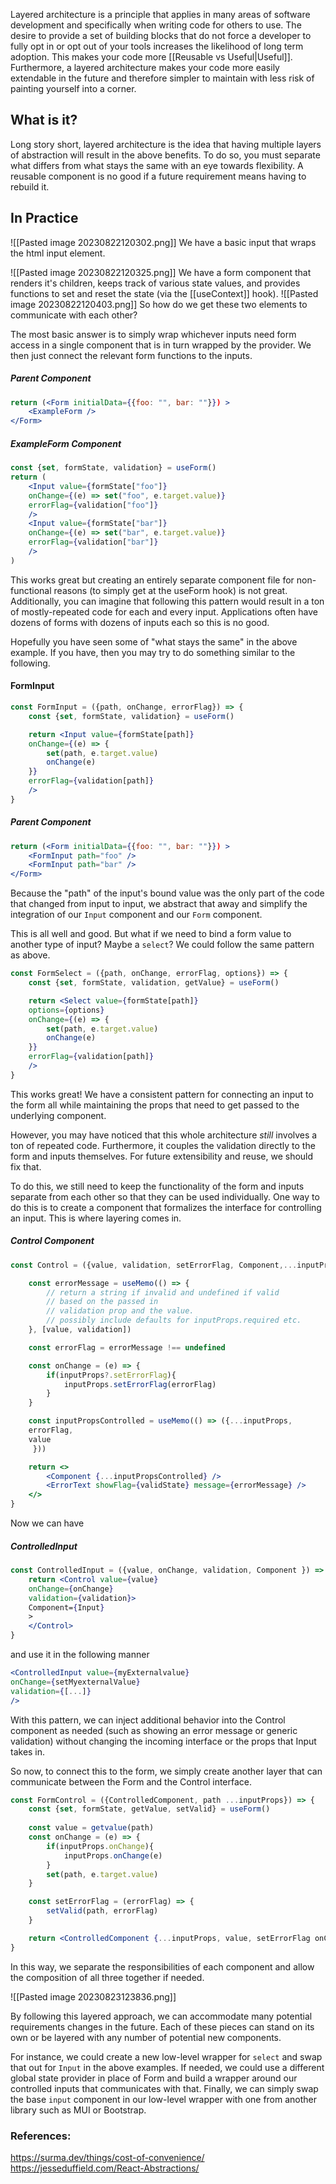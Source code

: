 
Layered architecture is a principle that applies in many areas of software development and specifically when writing code for others to use. The desire to provide a set of building blocks that do not force a developer to fully opt in or opt out of your tools increases the likelihood of long term adoption. This makes your code more [[Reusable vs Useful|Useful]]. Furthermore, a layered architecture makes your code more easily extendable in the future and therefore simpler to maintain with less risk of painting yourself into a corner.

## What is it?
Long story short, layered architecture is the idea that having multiple layers of abstraction will result in the above benefits. To do so, you must separate what differs from what stays the same with an eye towards flexibility. A reusable component is no good if a future requirement means having to rebuild it. 

## In Practice
![[Pasted image 20230822120302.png]]
We have a basic input that wraps the html input element.

![[Pasted image 20230822120325.png]]
We have a form component that renders it's children, keeps track of various state values, and provides functions to set and reset the state (via the [[useContext]] hook).
![[Pasted image 20230822120403.png]]
So how do we get these two elements to communicate with each other? 

The most basic answer is to simply wrap whichever inputs need form access in a single component that is in turn wrapped by the provider. We then just connect the relevant form functions to the inputs.
##### Parent Component
```jsx
return (<Form initialData={{foo: "", bar: ""}}) >
	<ExampleForm />
</Form>
```

##### ExampleForm Component
```jsx
const {set, formState, validation} = useForm()
return (
	<Input value={formState["foo"]} 
	onChange={(e) => set("foo", e.target.value)} 
	errorFlag={validation["foo"]}
	/>
	<Input value={formState["bar"]} 
	onChange={(e) => set("bar", e.target.value)} 
	errorFlag={validation["bar"]}
	/>
)
```

This works great but creating an entirely separate component file for non-functional reasons (to simply get at the useForm hook) is not great. Additionally, you can imagine that following this pattern would result in a ton of mostly-repeated code for each and every input. Applications often have dozens of forms with dozens of inputs each so this is no good.

Hopefully you have seen some of "what stays the same" in the above example. If you have, then you may try to do something similar to the following.

#### FormInput
```jsx
const FormInput = ({path, onChange, errorFlag}) => {
	const {set, formState, validation} = useForm()

	return <Input value={formState[path]} 
	onChange={(e) => {
		set(path, e.target.value)
		onChange(e)
	}} 
	errorFlag={validation[path]}
	/>
}
```

##### Parent Component
```jsx
return (<Form initialData={{foo: "", bar: ""}}) >
	<FormInput path="foo" />
	<FormInput path="bar" />
</Form>
```

Because the "path" of the input's bound value was the only part of the code that changed from input to input, we abstract that away and simplify the integration of our `Input` component and our `Form` component.

This is all well and good. But what if we need to bind a form value to another type of input? Maybe a `select`? We could follow the same pattern as above.

```jsx
const FormSelect = ({path, onChange, errorFlag, options}) => {
	const {set, formState, validation, getValue} = useForm()

	return <Select value={formState[path]}
	options={options} 
	onChange={(e) => {
		set(path, e.target.value)
		onChange(e)
	}} 
	errorFlag={validation[path]}
	/>
}
```

This works great! We have a consistent pattern for connecting an input to the form all while maintaining the props that need to get passed to the underlying component.

However, you may have noticed that this whole architecture *still* involves a ton of repeated code. Furthermore, it couples the validation directly to the form and inputs themselves. For future extensibility and reuse, we should fix that. 

To do this, we still need to keep the functionality of the form and inputs separate from each other so that they can be used individually. One way to do this is to create a component that formalizes the interface for controlling an input. This is where layering comes in.

##### Control Component 
```jsx
const Control = ({value, validation, setErrorFlag, Component,...inputProps}) => {

	const errorMessage = useMemo(() => {
		// return a string if invalid and undefined if valid 
		// based on the passed in 
		// validation prop and the value.
		// possibly include defaults for inputProps.required etc.
	}, [value, validation])

	const errorFlag = errorMessage !== undefined 

	const onChange = (e) => {
		if(inputProps?.setErrorFlag){
			inputProps.setErrorFlag(errorFlag)
		}
	}

	const inputPropsControlled = useMemo(() => ({...inputProps,
	errorFlag,
	value
	 }))

	return <>	
		<Component {...inputPropsControlled} />
		<ErrorText showFlag={validState} message={errorMessage} />
	</>
}
```
Now we can have 

##### ControlledInput
```jsx
const ControlledInput = ({value, onChange, validation, Component }) => {
	return <Control value={value} 
	onChange={onChange} 
	validation={validation}>
	Component={Input}
	>	
	</Control>
}
```

and use it in the following manner

```jsx
<ControlledInput value={myExternalvalue} 
onChange={setMyexternalValue} 
validation={[...]}
/>
```

With this pattern, we can inject additional behavior into the Control component as needed (such as showing an error message or generic validation) without changing the incoming interface or the props that Input takes in.

So now, to connect this to the form, we simply create another layer that can communicate between the Form and the Control interface.

```jsx
const FormControl = ({ControlledComponent, path ...inputProps}) => {
	const {set, formState, getValue, setValid} = useForm()
	
	const value = getvalue(path)
	const onChange = (e) => {
		if(inputProps.onChange){
			inputProps.onChange(e)
		}
		set(path, e.target.value)
	}

	const setErrorFlag = (errorFlag) => {
		setValid(path, errorFlag)
	}

	return <ControlledComponent {...inputProps, value, setErrorFlag onChange} />
}
```

In this way, we separate the responsibilities of each component and allow the composition of all three together if needed.

![[Pasted image 20230823123836.png]]

By following this layered approach, we can accommodate many potential requirements changes in the future. Each of these pieces can stand on its own or be layered with any number of potential new components.

For instance, we could create a new low-level wrapper for `select` and swap that out for `Input` in the above examples. If needed, we could use a different global state provider in place of Form and build a wrapper around our controlled inputs that communicates with that. Finally, we can simply swap the base `input` component in our low-level wrapper with one from another library such as MUI or Bootstrap.

### References:
https://surma.dev/things/cost-of-convenience/ 
https://jesseduffield.com/React-Abstractions/